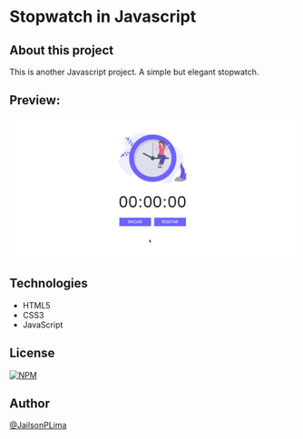 # Stopwatch in Javascript

## About this project

This is another Javascript project. A simple but elegant stopwatch.

## Preview:

![preview-animation](https://github.com/JailsonPLima/Stopwatch/blob/main/images/Animation.gif "A animation")

## Technologies

- HTML5
- CSS3
- JavaScript

## License

[![NPM](https://img.shields.io/apm/l/NPM)](https://github.com/JailsonPLima/Stopwatch/blob/main/LICENSE)

## Author

[@JailsonPLima](https://github.com/JailsonPLima)
